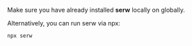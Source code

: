 Make sure you have already installed __serw__ locally on globally.

Alternatively, you can run serw via npx:

```bash
npx serw
```